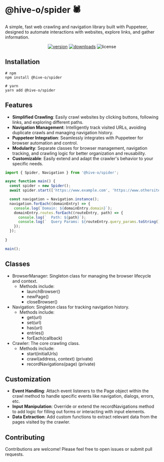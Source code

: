 # @hive-o/spider 🕷️

A simple, fast web crawling and navigation library built with Puppeteer, designed to automate interactions with websites, explore links, and gather information.

<p align="center">
<a href="https://www.npmjs.com/package/@hive-o/spider"><img src="https://img.shields.io/npm/v/@hive-o/spider.svg?style=flat" alt="version" /></a>
<a href="https://www.npmjs.com/package/@hive-o/spider"><img alt="downloads" src="https://img.shields.io/npm/dt/@hive-o/spider.svg?style=flat" /></a>
<img alt="license" src="https://img.shields.io/npm/l/@hive-o/spider.svg" />
</p>

## Installation

```shell
# npm
npm install @hive-o/spider

# yarn
yarn add @hive-o/spider
```

## Features

* **Simplified Crawling**: Easily crawl websites by clicking buttons, following links, and exploring different paths.
* **Navigation Management**: Intelligently track visited URLs, avoiding duplicate crawls and managing navigation history.
* **Puppeteer Integration**: Seamlessly integrates with Puppeteer for browser automation and control.
* **Modularity**: Separate classes for browser management, navigation tracking, and crawling logic for better organization and reusability.
* **Customizable**: Easily extend and adapt the crawler's behavior to your specific needs.

```typescript
import { Spider, Navigation } from '@hive-o/spider';

async function main() {
  const spider = new Spider();
  await spider.start(['https://www.example.com', 'https://www.othersite.com']);

  const navigation = Navigation.instance();
  navigation.forEach((domainEntry) => {
    console.log(`Domain: ${domainEntry.domain}`);
    domainEntry.routes.forEach((routeEntry, path) => {
      console.log(`  Path: ${path}`);
      console.log(`  Query Params: ${routeEntry.query_params.toString()}`);
    });
  });
  
}

main();
```

## Classes

* BrowserManager: Singleton class for managing the browser lifecycle and context.
  * Methods include:
    * launchBrowser()
    * newPage()
    * closeBrowser()
* Navigation: Singleton class for tracking navigation history.
  * Methods include:
    * get(url)
    * set(url)
    * has(url)
    * entries()
    * forEach(callback)
* Crawler: The core crawling class.
  * Methods include:
    * start(initialUrls)
    * crawl(address, context) (private)
    * recordNavigations(page) (private)

## Customization

* **Event Handling**: Attach event listeners to the Page object within the crawl method to handle specific events like navigation, dialogs, errors, etc.
* **Input Manipulation**: Override or extend the recordNavigations method to add logic for filling out forms or interacting with input elements.
* **Data Extraction**: Add custom functions to extract relevant data from the pages visited by the crawler.

## Contributing

Contributions are welcome! Please feel free to open issues or submit pull requests.
